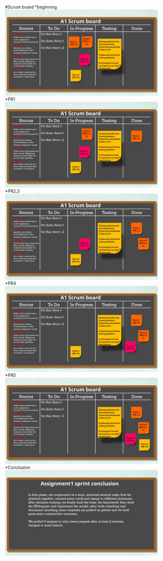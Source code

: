 
#Scrum board
*beginning
![story1](https://github.com/Amelikun/markdown-photo/raw/main/1.jpg)
*PR1
![story2](https://github.com/Amelikun/markdown-photo/raw/main/2.jpg)
*PR2,3
![story3](https://github.com/Amelikun/markdown-photo/raw/main/3.jpg)
*PR4
![PR4](https://github.com/Amelikun/markdown-photo/raw/main/4.jpg)
*PR5
![PR5](https://github.com/Amelikun/markdown-photo/raw/main/5.jpg)
*Conclusion
![CON](https://github.com/Amelikun/markdown-photo/raw/main/conclusion.jpg)
